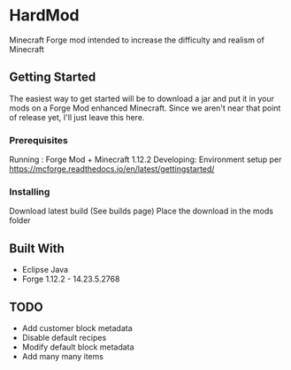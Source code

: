 # HardMod
Minecraft Forge mod intended to increase the difficulty and realism of Minecraft


## Getting Started

The easiest way to get started will be to download a jar and put it in your mods on a Forge
Mod enhanced Minecraft. Since we aren't near that point of release yet, I'll just leave this here.

### Prerequisites

Running : Forge Mod + Minecraft 1.12.2
Developing: Environment setup per https://mcforge.readthedocs.io/en/latest/gettingstarted/

### Installing

Download latest build (See builds page)
Place the download in the mods folder

## Built With

* Eclipse Java
* Forge 1.12.2 - 14.23.5.2768

## TODO
* Add customer block metadata
* Disable default recipes
* Modify default block metadata
* Add many many items